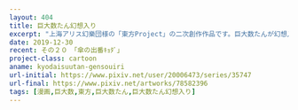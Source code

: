 ```yaml
---
layout: 404
title: 巨大数たん幻想入り
excerpt: "上海アリス幻樂団様の「東方Project」の二次創作作品です。巨大数たんが幻想入りして古明地こいしさんにペットとして拾われ、巨大数を広めながらのびのびと暮らしていくお話です。"
date: 2019-12-30
recent: その２０　「傘の出番ｷｮﾀﾞ」
project-class: cartoon
aname: kyodaisuutan-gensouiri
url-initial: https://www.pixiv.net/user/20006473/series/35747
url-final: https://www.pixiv.net/artworks/78582396
tags: [漫画,巨大数,東方,巨大数たん,巨大数たん幻想入り]
---
```


